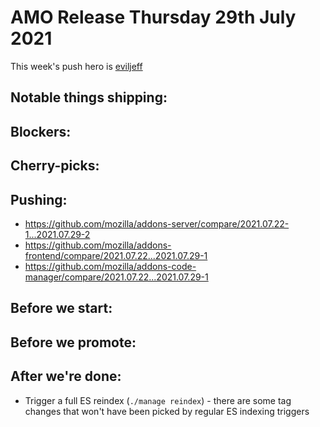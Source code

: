 # AMO Release Thursday 29th July 2021

This week's push hero is [eviljeff](https://github.com/eviljeff)

## Notable things shipping:

## Blockers:

## Cherry-picks:

## Pushing:

- https://github.com/mozilla/addons-server/compare/2021.07.22-1...2021.07.29-2
- https://github.com/mozilla/addons-frontend/compare/2021.07.22...2021.07.29-1
- https://github.com/mozilla/addons-code-manager/compare/2021.07.22...2021.07.29-1

## Before we start:

## Before we promote:

## After we're done:
- Trigger a full ES reindex (`./manage reindex`) - there are some tag changes that won't have been picked by regular ES indexing triggers
